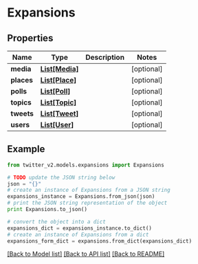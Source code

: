 # Expansions


## Properties
Name | Type | Description | Notes
------------ | ------------- | ------------- | -------------
**media** | [**List[Media]**](Media.md) |  | [optional] 
**places** | [**List[Place]**](Place.md) |  | [optional] 
**polls** | [**List[Poll]**](Poll.md) |  | [optional] 
**topics** | [**List[Topic]**](Topic.md) |  | [optional] 
**tweets** | [**List[Tweet]**](Tweet.md) |  | [optional] 
**users** | [**List[User]**](User.md) |  | [optional] 

## Example

```python
from twitter_v2.models.expansions import Expansions

# TODO update the JSON string below
json = "{}"
# create an instance of Expansions from a JSON string
expansions_instance = Expansions.from_json(json)
# print the JSON string representation of the object
print Expansions.to_json()

# convert the object into a dict
expansions_dict = expansions_instance.to_dict()
# create an instance of Expansions from a dict
expansions_form_dict = expansions.from_dict(expansions_dict)
```
[[Back to Model list]](../README.md#documentation-for-models) [[Back to API list]](../README.md#documentation-for-api-endpoints) [[Back to README]](../README.md)


